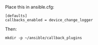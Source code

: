 Place this in ansible.cfg:
```
[defaults]
callbacks_enabled = device_change_logger
```

Then:
```
mkdir -p ~/ansible/callback_plugins
```
